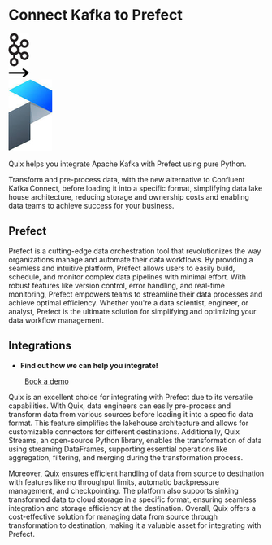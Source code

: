 # Connect Kafka to Prefect

<div class="connect-images cards blog-grid-card" markdown>
<div>
<img src="../images/kafka_logo.png" width="40px" />
</div>
<div>
<img src="../images/arrow.svg" width="40px" />
</div>
<div>
<img src="./images/prefect_1.jpg" />
</div>
</div>

Quix helps you integrate Apache Kafka with Prefect using pure Python.

Transform and pre-process data, with the new alternative to Confluent Kafka Connect, before loading it into a specific format, simplifying data lake house architecture, reducing storage and ownership costs and enabling data teams to achieve success for your business.

## Prefect

Prefect is a cutting-edge data orchestration tool that revolutionizes the way organizations manage and automate their data workflows. By providing a seamless and intuitive platform, Prefect allows users to easily build, schedule, and monitor complex data pipelines with minimal effort. With robust features like version control, error handling, and real-time monitoring, Prefect empowers teams to streamline their data processes and achieve optimal efficiency. Whether you're a data scientist, engineer, or analyst, Prefect is the ultimate solution for simplifying and optimizing your data workflow management.

## Integrations

<div class="grid cards" markdown>

- __Find out how we can help you integrate!__

    <a class="md-button md-button--primary" href="https://quix.io/book-a-demo" target="_blank" style="margin:.5rem;">Book a demo</a>

</div>


Quix is an excellent choice for integrating with Prefect due to its versatile capabilities. With Quix, data engineers can easily pre-process and transform data from various sources before loading it into a specific data format. This feature simplifies the lakehouse architecture and allows for customizable connectors for different destinations. Additionally, Quix Streams, an open-source Python library, enables the transformation of data using streaming DataFrames, supporting essential operations like aggregation, filtering, and merging during the transformation process.

Moreover, Quix ensures efficient handling of data from source to destination with features like no throughput limits, automatic backpressure management, and checkpointing. The platform also supports sinking transformed data to cloud storage in a specific format, ensuring seamless integration and storage efficiency at the destination. Overall, Quix offers a cost-effective solution for managing data from source through transformation to destination, making it a valuable asset for integrating with Prefect.

